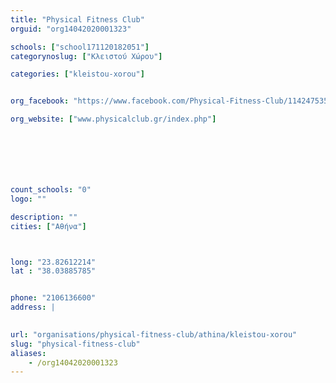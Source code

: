 ```yaml
---
title: "Physical Fitness Club"
orguid: "org14042020001323"

schools: ["school171120182051"]
categorynoslug: ["Κλειστού Χώρου"]

categories: ["kleistou-xorou"]


org_facebook: "https://www.facebook.com/Physical-Fitness-Club/114247535339641"

org_website: ["www.physicalclub.gr/index.php"]







count_schools: "0"
logo: ""

description: ""
cities: ["Αθήνα"]



long: "23.82612214"
lat : "38.03885785"


phone: "2106136600"
address: |
    

url: "organisations/physical-fitness-club/athina/kleistou-xorou"
slug: "physical-fitness-club"
aliases:
    - /org14042020001323
---
```



